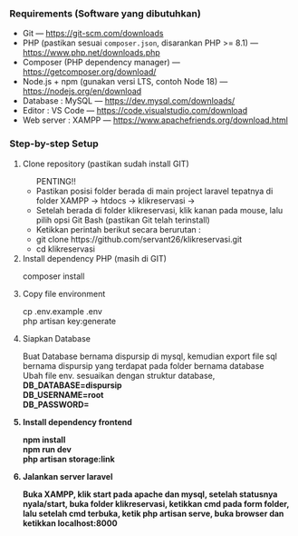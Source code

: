 <h3>Requirements (Software yang dibutuhkan)</h3>
  <ul>
    <li>Git — <a href="https://git-scm.com/downloads" target="_blank">https://git-scm.com/downloads</a></li>
    <li>PHP (pastikan sesuai <code>composer.json</code>, disarankan PHP &gt;= 8.1) — <a href="https://www.php.net/downloads.php" target="_blank">https://www.php.net/downloads.php</a></li>
    <li>Composer (PHP dependency manager) — <a href="https://getcomposer.org/download/" target="_blank">https://getcomposer.org/download/</a></li>
    <li>Node.js + npm (gunakan versi LTS, contoh Node 18) — <a href="https://nodejs.org/en/download" target="_blank">https://nodejs.org/en/download</a></li>
    <li>Database : MySQL — <a href="https://dev.mysql.com/downloads/" target="_blank">https://dev.mysql.com/downloads/</a>
    </li>
    <li>Editor : VS Code — <a href="https://code.visualstudio.com/download" target="_blank">https://code.visualstudio.com/download</a></li>
    <li>Web server : XAMPP — <a href="https://www.apachefriends.org/download.html" target="_blank">https://www.apachefriends.org/download.html</a></li>
  </ul>

  <h3>Step-by-step Setup</h3>
  <ol>
      <li>Clone repository (pastikan sudah install GIT)</li>
      <ul>PENTING!!
          <li>Pastikan posisi folder berada di main project laravel tepatnya di folder XAMPP -> htdocs -> klikreservasi -> </li>
          <li>Setelah berada di folder klikreservasi, klik kanan pada mouse, lalu pilih opsi Git Bash (pastikan Git telah terinstall)</li>
          <li>Ketikkan perintah berikut secara berurutan :</li>
          <li>git clone https://github.com/servant26/klikreservasi.git</li>
          <li>cd klikreservasi</li>
      </ul>
      <li>Install dependency PHP (masih di GIT)</li>
      <p>composer install</p>
      <li>Copy file environment</li>
      <p>cp .env.example .env <br>php artisan key:generate</p>
      <li>Siapkan Database</li>
      <p>Buat Database bernama dispursip di mysql, kemudian export file sql bernama dispursip yang terdapat pada folder bernama database<br>Ubah file env. sesuaikan dengan struktur database, <b> DB_DATABASE=dispursip<br>
DB_USERNAME=root<br>
DB_PASSWORD=</p>
      <li>Install dependency frontend</li>
          <p>npm install<br>npm run dev<br>php artisan storage:link</p>
        <li>Jalankan server laravel</li>
          <p>Buka XAMPP, klik start pada apache dan mysql, setelah statusnya nyala/start, buka folder klikreservasi, ketikkan cmd pada form folder, lalu setelah cmd terbuka, ketik php artisan serve, buka browser dan ketikkan localhost:8000 </p>
  </ol>
